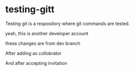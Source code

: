 # testing-gitt



Testing git is a respository where git commands are tested.




yeah, this is another developer account




these changes are from dev branch




After adding as collobrator


And after accepting invitation